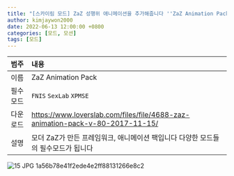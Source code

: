 ```yaml
---
title: "[스카이림 모드] ZaZ 성행위 애니메이션을 추가해줍니다 ''ZaZ Animation Pack'"
author: kimjaywon2000
date: 2022-06-13 12:00:00 +0800
categories: [모드, 모션]
tags: [모드]
---
```


| 범주             | 내용            |
|:----------------|:---------------|
| 이름             | ZaZ Animation Pack  |
| 필수 모드         | `FNIS` `SexLab` `XPMSE`          |
| 다운로드          | <https://www.loverslab.com/files/file/4688-zaz-animation-pack-v-80-2017-11-15/> |
| 설명             | 모더 ZaZ가 만든 프레임워크, 애니메이션 팩입니다 다양한 모드들의 필수모드가 됩니다 |

![15 JPG 1a56b78e41f2ede4e2ff88131266e8c2](https://user-images.githubusercontent.com/76558033/173382887-acf20647-796e-4d1f-82af-35c69326fd2c.jpg)

